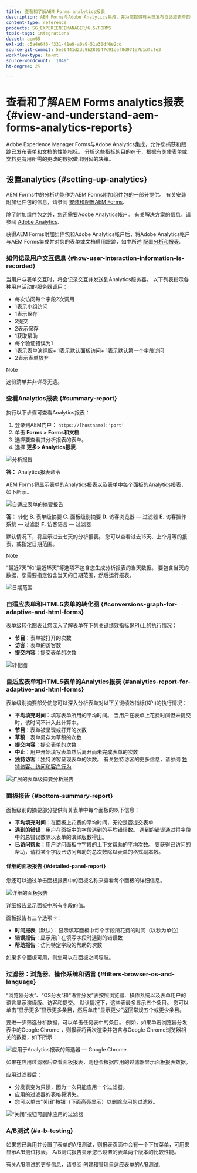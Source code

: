 ```yaml
---
title: 查看和了解AEM Forms analytics报表
description: AEM Forms与Adobe Analytics集成，并为您提供有关已发布自适应表单的摘要和详细分析。
content-type: reference
products: SG_EXPERIENCEMANAGER/6.5/FORMS
topic-tags: integrations
docset: aem65
exl-id: c5a4e6f6-f331-41e9-a0a9-51a30df6e2cd
source-git-commit: 5e56441d2dc9b280547c91def8d971e7b1dfcfe3
workflow-type: tm+mt
source-wordcount: '1049'
ht-degree: 2%

---
```


# 查看和了解AEM Forms analytics报表 {#view-and-understand-aem-forms-analytics-reports}

Adobe Experience Manager Forms与Adobe Analytics集成，允许您捕获和跟踪已发布表单和文档的性能指标。 分析这些指标的目的在于，根据有关使表单或文档更有用所需的更改的数据做出明智的决策。

## 设置analytics {#setting-up-analytics}

AEM Forms中的分析功能作为AEM Forms附加组件包的一部分提供。 有关安装附加组件包的信息，请参阅 [安装和配置AEM Forms](../../forms/using/installing-configuring-aem-forms-osgi.md).

除了附加组件包之外，您还需要Adobe Analytics帐户。 有关解决方案的信息，请参阅 [Adobe Analytics](https://www.adobe.com/solutions/digital-analytics.html).

获得AEM Forms附加组件包和Adobe Analytics帐户后，将Adobe Analytics帐户与AEM Forms集成并对您的表单或文档启用跟踪，如中所述 [配置分析和报表](../../forms/using/configure-analytics-forms-documents.md).

### 如何记录用户交互信息 {#how-user-interaction-information-is-recorded}

当用户与表单交互时，将会记录交互并发送到Analytics服务器。 以下列表指示各种用户活动的服务器调用：

* 每次访问每个字段2次调用
* 1表示小组访问
* 1表示保存
* 2提交
* 2表示保存
* 1获取帮助
* 每个验证错误为1
* 1表示表单演绎版+ 1表示默认面板访问+ 1表示默认第一个字段访问
* 2表示表单放弃

>[!NOTE]
>
>这份清单并非详尽无遗。

### 查看Analytics报表 {#summary-report}

执行以下步骤可查看Analytics报表：

1. 登录到AEM门户： `https://[hostname]:'port'`
1. 单击 **Forms > Forms和文档**.
1. 选择要查看其分析报表的表单。
1. 选择 **更多> Analytics报表**.

![分析报告](assets/analyticsreport.png)

**答：** Analytics报表命令

AEM Forms将显示表单的Analytics报表以及表单中每个面板的Analytics报表，如下所示。

![自适应表单的摘要报告](assets/analyticsdashboard_callout.png)

**答：** 转化 **B.** 表单级摘要 **C.** 面板级别摘要 **D.** 访客浏览器 — 过滤器 **E.** 访客操作系统 — 过滤器 **F.** 访客语言 — 过滤器

默认情况下，将显示过去七天的分析报表。 您可以查看过去15天、上个月等的报表，或指定日期范围。

>[!NOTE]
>
>“最近7天”和“最近15天”等选项不包含您生成分析报表的当天数据。 要包含当天的数据，您需要指定包含当天的日期范围，然后运行报表。

![日期范围](assets/date-range.png)

### 自适应表单和HTML5表单的转化图 {#conversions-graph-for-adaptive-and-html-forms}

表单级转化图表让您深入了解表单在下列关键绩效指标(KPI)上的执行情况：

* **节目**：表单被打开的次数
* **访客**：表单的访客数
* **提交内容**：提交表单的次数

![转化图](assets/conversion-graph.png)

### 自适应表单和HTML5表单的Analytics报表 {#analytics-report-for-adaptive-and-html-forms}

表单级别摘要部分使您可以深入分析表单对以下关键绩效指标(KPI)的执行情况：

* **平均填充时间**：填写表单所用的平均时间。 当用户在表单上花费时间但未提交时，该时间不计入此计算中。
* **节目**：表单被呈现或打开的次数
* **草稿**：表单另存为草稿的次数
* **提交内容**：提交表单的次数
* **中止**：用户开始填写表单然后离开而未完成表单的次数
* **独特访客**：独特访客呈现表单的次数。 有关独特访客的更多信息，请参阅 [独特访客、访问和客户行为](https://helpx.adobe.com/analytics/kb/unique-visitors-visitor-behavior.html).

![扩展的表单级摘要分析报告](assets/analytics-report.png)

### 面板报告 {#bottom-summary-report}

面板级别的摘要部分提供有关表单中每个面板的以下信息：

* **平均填充时间**：在面板上花费的平均时间，无论是否提交表单
* **遇到的错误**：用户在面板中的字段遇到的平均错误数。 遇到的错误通过将字段中的总错误数除以表单的演绎版数得出。
* **已访问帮助**：用户访问面板中字段的上下文帮助的平均次数。 要获得已访问的帮助，请将某个字段已访问帮助的总次数除以表单的格式副本数。

#### 详细的面板报告 {#detailed-panel-report}

您还可以通过单击面板报表中的面板名称来查看每个面板的详细信息。

![详细的面板报告](assets/panel-report-detailed.png)

详细报告显示面板中所有字段的值。

面板报告有三个选项卡：

* **时间报表**（默认）：显示填写面板中每个字段所花费的时间（以秒为单位）
* **错误报告**：显示用户在填写字段时遇到的错误数
* **帮助报告**：访问特定字段的帮助的次数

如果多个面板可用，则您可以在面板之间导航。

### 过滤器：浏览器、操作系统和语言 {#filters-browser-os-and-language}

“浏览器分发”、“OS分发”和“语言分发”表按照浏览器、操作系统以及表单用户的语言显示演绎版、访客和提交。 默认情况下，这些表最多显示五个条目。 您可以单击“显示更多”显示更多条目，然后单击“显示更少”返回常规五个或更少条目。

要进一步筛选分析数据，可以单击任何表中的条目。 例如，如果单击浏览器分发表中的Google Chrome ，则报表将再次渲染并包含与Google Chrome浏览器相关的数据，如下所示：

![应用于Analytics报表的筛选器 — Google Chrome ](assets/filter-1.png)

如果在应用过滤器后查看面板报表，则也会根据应用的过滤器显示面板报表数据。

应用过滤器后：

* 分发表变为只读，因为一次只能应用一个过滤器。
* 应用的过滤器的表格将消失。
* 您可以单击“关闭”按钮（下面高亮显示）以删除应用的过滤器。

![“关闭”按钮可删除应用的过滤器](assets/close-filter.png)

### A/B测试 {#a-b-testing}

如果您已启用并设置了表单的A/B测试，则报表页面中会有一个下拉菜单，可用来显示A/B测试报表。 A/B测试报告显示您已设置的表单两个版本的比较性能。

有关A/B测试的更多信息，请参阅 [创建和管理自适应表单的A/B测试](../../forms/using/ab-testing-adaptive-forms.md).
